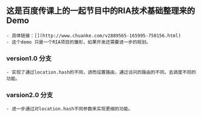 ﻿## 这是百度传课上的一起节目中的RIA技术基础整理来的Demo
    - 具体链接：[](http://www.chuanke.com/v2889565-165995-750156.html)
    - 这个demo 只是一个RIA项目的雏形，如果开发还需要进一步的规划。

### version1.0 分支 
    - 实现了通过location.hash的不同，进而设置路由，通过访问的路由的不同，去调度不同的功能。

### varsion2.0 分支 
    - 进一步通过对location.hash不同参数来实现更细的功能。
